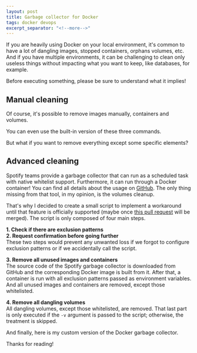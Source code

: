 ```yaml
---
layout: post
title: Garbage collector for Docker
tags: docker devops
excerpt_separator: "<!--more-->"
---
```


If you are heavily using Docker on your local environment, it's common to have a lot of dangling images, stopped
containers, orphans volumes, etc. And if you have multiple environments, it can be challenging to clean only useless
things without impacting what you want to keep, like databases, for example.

<!--more-->

<div class="message">Before executing something, please be sure to understand what it implies!</div>

Manual cleaning
---------------
Of course, it's possible to remove images manually, containers and volumes.
<script src="https://gist.github.com/ajardin/93f12f587f2bcce43aa294c97e44a201.js?file=1-manual-cleaning.sh"></script>

You can even use the built-in version of these three commands.
<script src="https://gist.github.com/ajardin/93f12f587f2bcce43aa294c97e44a201.js?file=2-manual-cleaning.sh"></script>

But what if you want to remove everything except some specific elements?

Advanced cleaning
-----------------
Spotify teams provide a garbage collector that can run as a scheduled task with native whitelist support. Furthermore,
it can run through a Docker container! You can find all details about the usage on [GitHub][1]. The only thing missing
from that tool, in my opinion, is the volumes cleanup.

That's why I decided to create a small script to implement a workaround until that feature is officially supported
(maybe once [this pull request][2] will be merged). The script is only composed of four main steps.

**1. Check if there are exclusion patterns**  
**2. Request confirmation before going further**  
These two steps would prevent any unwanted loss if we forgot to configure exclusion patterns or if we accidentally call
the script.

**3. Remove all unused images and containers**  
The source code of the Spotify garbage collector is downloaded from GitHub and the corresponding Docker image is built
from it. After that, a container is run with all exclusion patterns passed as environment variables. And all unused
images and containers are removed, except those whitelisted.

**4. Remove all dangling volumes**  
All dangling volumes, except those whitelisted, are removed. That last part is only executed if the `-v` argument is
passed to the script; otherwise, the treatment is skipped.

And finally, here is my custom version of the Docker garbage collector.
<script src="https://gist.github.com/ajardin/93f12f587f2bcce43aa294c97e44a201.js?file=3-advanced-cleaning.sh"></script>

Thanks for reading!

<!-- Resources -->
[1]: https://github.com/spotify/docker-gc
[2]: https://github.com/spotify/docker-gc/pull/142
